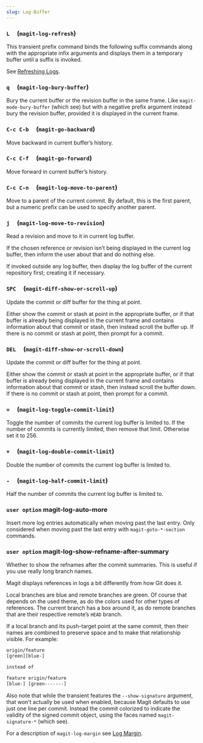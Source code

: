 ```yaml
---
slug: Log-Buffer
---
```


### `L`     (`magit-log-refresh`)

This transient prefix command binds the following suffix commands along with the appropriate infix arguments and displays them in a temporary buffer until a suffix is invoked.

See [Refreshing Logs](Refreshing-Logs).

### `q`     (`magit-log-bury-buffer`)

Bury the current buffer or the revision buffer in the same frame. Like `magit-mode-bury-buffer` (which see) but with a negative prefix argument instead bury the revision buffer, provided it is displayed in the current frame.

### `C-c C-b`     (`magit-go-backward`)

Move backward in current buffer’s history.

### `C-c C-f`     (`magit-go-forward`)

Move forward in current buffer’s history.

### `C-c C-n`     (`magit-log-move-to-parent`)

Move to a parent of the current commit. By default, this is the first parent, but a numeric prefix can be used to specify another parent.

### `j`     (`magit-log-move-to-revision`)

Read a revision and move to it in current log buffer.

If the chosen reference or revision isn’t being displayed in the current log buffer, then inform the user about that and do nothing else.

If invoked outside any log buffer, then display the log buffer of the current repository first; creating it if necessary.

### `SPC`     (`magit-diff-show-or-scroll-up`)

Update the commit or diff buffer for the thing at point.

Either show the commit or stash at point in the appropriate buffer, or if that buffer is already being displayed in the current frame and contains information about that commit or stash, then instead scroll the buffer up. If there is no commit or stash at point, then prompt for a commit.

### `DEL`     (`magit-diff-show-or-scroll-down`)

Update the commit or diff buffer for the thing at point.

Either show the commit or stash at point in the appropriate buffer, or if that buffer is already being displayed in the current frame and contains information about that commit or stash, then instead scroll the buffer down. If there is no commit or stash at point, then prompt for a commit.

### `=`     (`magit-log-toggle-commit-limit`)

Toggle the number of commits the current log buffer is limited to. If the number of commits is currently limited, then remove that limit. Otherwise set it to 256.

### `+`     (`magit-log-double-commit-limit`)

Double the number of commits the current log buffer is limited to.

### `-`     (`magit-log-half-commit-limit`)

Half the number of commits the current log buffer is limited to.

### <span className="tag useroption">`user option`</span> **magit-log-auto-more**

Insert more log entries automatically when moving past the last entry. Only considered when moving past the last entry with `magit-goto-*-section` commands.

### <span className="tag useroption">`user option`</span> **magit-log-show-refname-after-summary**

Whether to show the refnames after the commit summaries. This is useful if you use really long branch names.

Magit displays references in logs a bit differently from how Git does it.

Local branches are blue and remote branches are green. Of course that depends on the used theme, as do the colors used for other types of references. The current branch has a box around it, as do remote branches that are their respective remote’s `HEAD` branch.

If a local branch and its push-target point at the same commit, then their names are combined to preserve space and to make that relationship visible. For example:

```lisp
origin/feature
[green][blue-]

instead of

feature origin/feature
[blue-] [green-------]
```

Also note that while the transient features the `--show-signature` argument, that won’t actually be used when enabled, because Magit defaults to use just one line per commit. Instead the commit colorized to indicate the validity of the signed commit object, using the faces named `magit-signature-*` (which see).

For a description of `magit-log-margin` see [Log Margin](Log-Margin).
